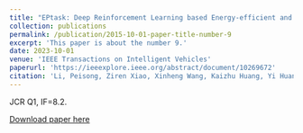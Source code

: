 ```yaml
---
title: "EPtask: Deep Reinforcement Learning based Energy-efficient and Priority-aware Task Scheduling for Dynamic Vehicular Edge Computing"
collection: publications
permalink: /publication/2015-10-01-paper-title-number-9
excerpt: 'This paper is about the number 9.'
date: 2023-10-01
venue: 'IEEE Transactions on Intelligent Vehicles'
paperurl: 'https://ieeexplore.ieee.org/abstract/document/10269672'
citation: 'Li, Peisong, Ziren Xiao, Xinheng Wang, Kaizhu Huang, Yi Huang, and Honghao Gao. "EPtask: Deep Reinforcement Learning based Energy-efficient and Priority-aware Task Scheduling for Dynamic Vehicular Edge Computing." IEEE Transactions on Intelligent Vehicles (2023).'
---
```


JCR Q1, IF=8.2.

[Download paper here](https://peisong0109.github.io/files/EPtask_Deep_Reinforcement_Learning_based_Energy-efficient_and_Priority-aware_Task_Scheduling_for_Dynamic_Vehicular_Edge_Computing.pdf)
